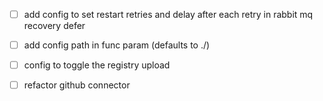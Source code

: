- [ ] add config to set restart retries and delay after each retry in rabbit mq recovery defer
- [ ] add config path in func param (defaults to ./)
- [ ] config to toggle the registry upload

- [ ] refactor github connector
